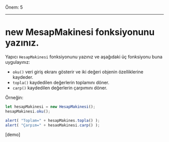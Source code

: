 Önem: 5

---

# new MesapMakinesi fonksiyonunu yazınız.

Yapıcı `HesapMakinesi` fonksiyonunu yazınız ve aşağıdaki üç fonksiyonu buna uygulayınız:


- `oku()` veri giriş ekranı gösterir ve iki değeri objenin özelliklerine kaydeder.
- `topla()` kaydedilen değerlerin toplamını döner.
- `carp()` kaydedilen değerlerin çarpımını döner.

Örneğin:

```js
let hesapMakinesi = new HesapMakinesi();
hesapMakinesi.oku();

alert( "Toplam=" + hesapMakines.topla() );
alert( "Çarpım=" + hesaoMakinesi.carp() );
```

[demo]
